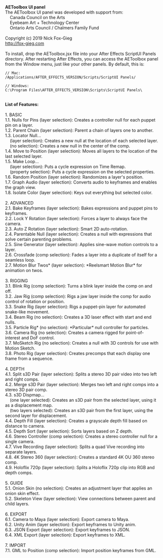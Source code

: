 <b>AEToolbox UI panel</b><br>
The AEToolbox UI panel was developed with support from:<br>
&nbsp;&nbsp;&nbsp;&nbsp;Canada Council on the Arts<br>
&nbsp;&nbsp;&nbsp;&nbsp;Eyebeam Art + Technology Center<br>
&nbsp;&nbsp;&nbsp;&nbsp;Ontario Arts Council / Chalmers Family Fund<br>
<br>
Copyright (c) 2019 Nick Fox-Gieg<br>
http://fox-gieg.com<br>
<br>
To install, drop the AEToolbox.jsx file into your After Effects ScriptUI Panels directory. After restarting After Effects, you can access the AEToolbox panel from the Window menu, just like your other panels. By default, this is:<br>
```
// Mac:
/Applications/AFTER_EFFECTS_VERSION/Scripts/ScriptUI Panels/

// Windows:
C:\Program Files\AFTER_EFFECTS_VERSION\Scripts\ScriptUI Panels\
```
<br>
<b>List of Features:</b><br>
<br>
1. BASIC<br>
1.1. Nulls for Pins (layer selection): Creates a controller null for each puppet pin on a layer. <br>
1.2. Parent Chain (layer selection): Parent a chain of layers one to another.<br>
1.3. Locator Null...<br>
&nbsp;&nbsp;&nbsp;&nbsp;(layer selection): Creates a new null at the location of each selected layer.<br>
&nbsp;&nbsp;&nbsp;&nbsp;(no selection): Creates a new null in the center of the comp. <br>
1.4. Move to Position (layer selection): Moves all layers to the location of the last selected layer.<br>
1.5. Make Loop...<br>
&nbsp;&nbsp;&nbsp;&nbsp;(layer selection): Puts a cycle expression on Time Remap.<br>
&nbsp;&nbsp;&nbsp;&nbsp;(property selection): Puts a cycle expression on the selected properties.<br>
1.6. Random Position (layer selection): Randomizes a layer's position.<br>
1.7. Graph Audio (layer selection): Converts audio to keyframes and enables the graph view.<br>
1.8. Isolate Color (layer selection): Keys out everything but selected color.<br>
<br>
2. ADVANCED<br>
2.1. Bake Keyframes (layer selection): Bakes expressions and puppet pins to keyframes.<br>
2.2. Lock Y Rotation (layer selection): Forces a layer to always face the camera.<br>
2.3. Auto Z Rotation (layer selection): Smart 2D auto-rotation.<br>
2.4. Parentable Null (layer selection): Creates a null with expressions that solve certain parenting problems. <br>
2.5. Sine Generator (layer selection): Applies sine-wave motion controls to a layer.  <br>
2.6. Crossfade (comp selection): Fades a layer into a duplicate of itself for a seamless loop.<br>
2.7. Motion Blur Twos* (layer selection): *Reelsmart Motion Blur* for animation on twos.<br>
<br>
3. RIGGING<br>
3.1. Blink Rig (comp selection): Turns a blink layer inside the comp on and off.  <br>
3.2. Jaw Rig (comp selection): Rigs a jaw layer inside the comp for audio control of rotation or position.<br>
3.3. Snake Rig (layer selection): Rigs a puppet-pin layer for automated snake-like movement.<br>
3.4. Beam Rig (no selection): Creates a 3D laser effect with start and end nulls.<br>
3.5. Particle Rig* (no selection): *Particular* null controller for particles.<br>
3.6. Camera Rig (no selection): Creates a camera rigged for point-of-interest and DoF control. <br>
3.7. MoSketch Rig (no selection): Creates a null with 3D controls for use with Motion Sketch.<br>
3.8. Photo Rig (layer selection): Creates precomps that each display one frame from a sequence.<br>
<br>
4. DEPTH<br>
4.1. Split s3D Pair (layer selection): Splits a stereo 3D pair video into two left and right comps.<br>
4.2. Merge s3D Pair (layer selection): Merges two left and right comps into a stereo 3D pair comp.<br>
4.3. s3D Dispmap...<br>
&nbsp;&nbsp;&nbsp;&nbsp;(one layer selected): Creates an s3D pair from the selected layer, using it as a displacement map.<br>
&nbsp;&nbsp;&nbsp;&nbsp;(two layers selected): Creates an s3D pair from the first layer, using the second layer for displacement.<br>
4.4. Depth Fill (layer selection): Creates a grayscale depth fill based on distance to camera.<br>
4.5. Depth Sort (layer selection): Sorts layers based on Z depth.<br>
4.6. Stereo Controller (comp selection): Creates a stereo controller null for a single camera.<br>
4.7. Vive Recording (layer selection): Splits a quad Vive recording into separate layers.<br>
4.8. 4K Stereo 360 (layer selection): Creates a standard 4K OU 360 stereo comp.<br>
4.9. Holoflix 720p (layer selection): Splits a Holoflix 720p clip into RGB and depth comps.<br>
<br>
5. GUIDE<br>
5.1. Onion Skin (no selection): Creates an adjustment layer that applies an onion skin effect.<br>
5.2. Skeleton View (layer selection): View connections between parent and child layers.<br>
<br>
6. EXPORT<br>
6.1. Camera to Maya (layer selection): Export camera to Maya.<br>
6.2. Unity Anim (layer selection): Export keyframes to Unity anim.<br>
6.3. JSON Export (layer selection): Export keyframes to JSON.<br>
6.4. XML Export (layer selection): Export keyframes to XML.<br>
<br>
7. IMPORT<br>
7.1. GML to Position (comp selection): Import position keyframes from GML.